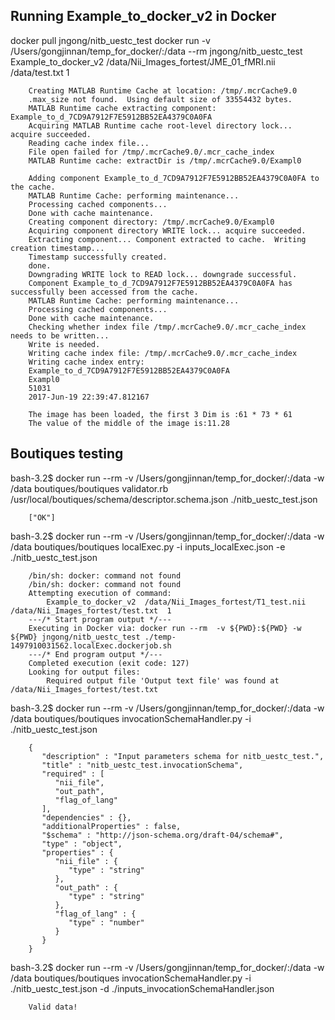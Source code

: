 ## Running Example_to_docker_v2 in Docker
docker pull jngong/nitb_uestc_test
docker run -v /Users/gongjinnan/temp_for_docker/:/data --rm jngong/nitb_uestc_test Example_to_docker_v2 /data/Nii_Images_fortest/JME_01_fMRI.nii /data/test.txt 1

		Creating MATLAB Runtime Cache at location: /tmp/.mcrCache9.0
		.max_size not found.  Using default size of 33554432 bytes.
		MATLAB Runtime cache extracting component: Example_to_d_7CD9A7912F7E5912BB52EA4379C0A0FA
		Acquiring MATLAB Runtime cache root-level directory lock... acquire succeeded.
		Reading cache index file...
		File open failed for /tmp/.mcrCache9.0/.mcr_cache_index
		MATLAB Runtime cache: extractDir is /tmp/.mcrCache9.0/Exampl0

		Adding component Example_to_d_7CD9A7912F7E5912BB52EA4379C0A0FA to the cache.
		MATLAB Runtime Cache: performing maintenance...
		Processing cached components...
		Done with cache maintenance.
		Creating component directory: /tmp/.mcrCache9.0/Exampl0
		Acquiring component directory WRITE lock... acquire succeeded.
		Extracting component... Component extracted to cache.  Writing creation timestamp...
		Timestamp successfully created.
		done.
		Downgrading WRITE lock to READ lock... downgrade successful.
		Component Example_to_d_7CD9A7912F7E5912BB52EA4379C0A0FA has successfully been accessed from the cache.
		MATLAB Runtime Cache: performing maintenance...
		Processing cached components...
		Done with cache maintenance.
		Checking whether index file /tmp/.mcrCache9.0/.mcr_cache_index needs to be written...
		Write is needed.
		Writing cache index file: /tmp/.mcrCache9.0/.mcr_cache_index
		Writing cache index entry:
		Example_to_d_7CD9A7912F7E5912BB52EA4379C0A0FA
		Exampl0
		51031
		2017-Jun-19 22:39:47.812167

		The image has been loaded, the first 3 Dim is :61 * 73 * 61
		The value of the middle of the image is:11.28


## Boutiques testing 
bash-3.2$ docker run --rm -v /Users/gongjinnan/temp_for_docker/:/data -w /data boutiques/boutiques validator.rb /usr/local/boutiques/schema/descriptor.schema.json ./nitb_uestc_test.json

		["OK"]


bash-3.2$ docker run --rm -v /Users/gongjinnan/temp_for_docker/:/data -w /data boutiques/boutiques localExec.py -i inputs_localExec.json -e ./nitb_uestc_test.json

		/bin/sh: docker: command not found
		/bin/sh: docker: command not found
		Attempting execution of command:
			Example_to_docker_v2  /data/Nii_Images_fortest/T1_test.nii  /data/Nii_Images_fortest/test.txt  1
		---/* Start program output */---
		Executing in Docker via: docker run --rm  -v ${PWD}:${PWD} -w ${PWD} jngong/nitb_uestc_test ./temp-1497910031562.localExec.dockerjob.sh
		---/* End program output */---
		Completed execution (exit code: 127)
		Looking for output files:
			Required output file 'Output text file' was found at /data/Nii_Images_fortest/test.txt
	
	
bash-3.2$ docker run --rm -v /Users/gongjinnan/temp_for_docker/:/data -w /data boutiques/boutiques invocationSchemaHandler.py -i ./nitb_uestc_test.json

		{
		   "description" : "Input parameters schema for nitb_uestc_test.",
		   "title" : "nitb_uestc_test.invocationSchema",
		   "required" : [
		      "nii_file",
		      "out_path",
		      "flag_of_lang"
		   ],
		   "dependencies" : {},
		   "additionalProperties" : false,
		   "$schema" : "http://json-schema.org/draft-04/schema#",
		   "type" : "object",
		   "properties" : {
		      "nii_file" : {
		         "type" : "string"
		      },
		      "out_path" : {
		         "type" : "string"
		      },
		      "flag_of_lang" : {
		         "type" : "number"
		      }
		   }
		}
		


bash-3.2$ docker run --rm -v /Users/gongjinnan/temp_for_docker/:/data -w /data boutiques/boutiques invocationSchemaHandler.py -i ./nitb_uestc_test.json -d ./inputs_invocationSchemaHandler.json

		Valid data!
		
		
